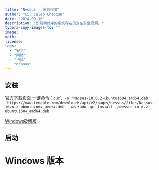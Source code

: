 ```yaml
---
title: "Nessus - 漏洞扫描"
author: "Li, Caleb Chaoqun"
date: "2024-09-10"
description: "识别网络中的系统存在的潜在安全漏洞。"
typora-copy-images-to: ""
image: 
math: 
license: 
tags:
  - "安全"
  - "网络"
  - "扫描"
  - "nessus"
---
```




## 安装

[官方下载页面](https://www.tenable.com/downloads/nessus)
一键命令：`curl -o 'Nessus-10.8.2-ubuntu1604_amd64.deb' 'https://www.tenable.com/downloads/api/v2/pages/nessus/files/Nessus-10.8.2-ubuntu1604_amd64.deb'  && sudo apt install ./Nessus-10.8.2-ubuntu1604_amd64.deb`

[Windows破解版](https://mp.weixin.qq.com/s/USzyYMAfx2IFw3vpjRA3Cg)

## 启动



# Windows 版本